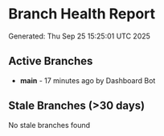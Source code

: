 # Branch Health Report
Generated: Thu Sep 25 15:25:01 UTC 2025

## Active Branches
- **main** - 17 minutes ago by Dashboard Bot

## Stale Branches (>30 days)
No stale branches found
